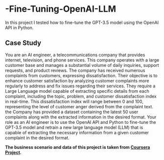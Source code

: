 # -Fine-Tuning-OpenAI-LLM

In this project I tested how to fine-tune the GPT-3.5 model using the OpenAI API in Python. 

## Case Study 
You are an AI engineer, a telecommunications company that provides internet, television, and phone services. This company operates with a large customer base and manages a substantial volume of daily inquiries, support requests, and product reviews. The company has received numerous complaints from customers, expressing dissatisfaction. Their objective is to enhance customer satisfaction by analyzing customer complaints more regularly to address and fix issues regarding their services. They require a Large Language model capable of extracting specific details from each complaint, including the topic, problem, and customer dissatisfaction index in real-time. This dissatisfaction index will range between 0 and 100, representing the level of customer anger derived from the complaint text. the Company has provided a dataset containing the latest 50 user complaints along with the extracted information in the desired format. Your role as an AI engineer is to use the OpenAI API and Python to fine-tune the GPT-3.5 model and retrain a new large language model (LLM) that is capable of extracting the necessary information from a given customer complaint in the desired format.

<strong>The business scenario and data of this project is taken from [Coursera Project](https://www.coursera.org/learn/genai-for-business-analysis-fine-tuning-llms).</strong>
